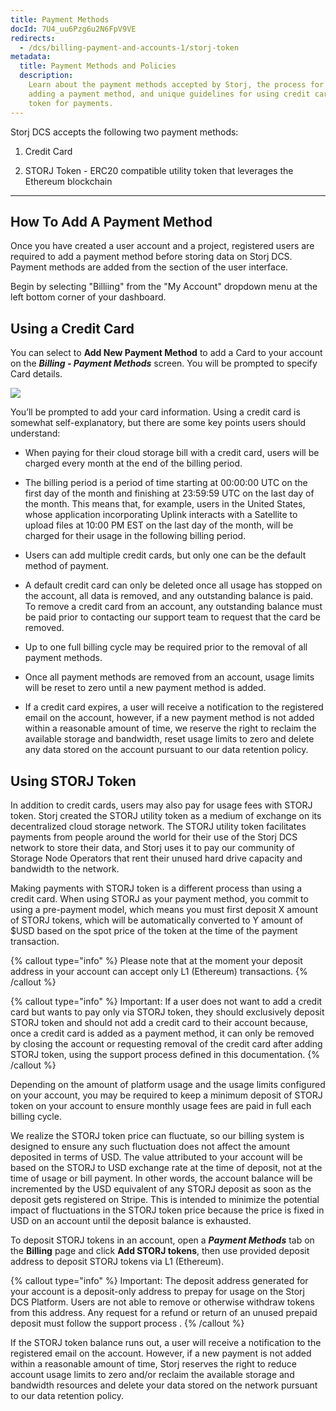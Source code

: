 ```yaml
---
title: Payment Methods
docId: 7U4_uu6Pzg6u2N6FpV9VE
redirects:
  - /dcs/billing-payment-and-accounts-1/storj-token
metadata:
  title: Payment Methods and Policies
  description:
    Learn about the payment methods accepted by Storj, the process for
    adding a payment method, and unique guidelines for using credit card and STORJ
    token for payments.
---
```


Storj DCS accepts the following two payment methods:

1.  Credit Card

2.  STORJ Token - ERC20 compatible utility token that leverages the Ethereum blockchain

---

## How To Add A Payment Method

Once you have created a user account and a project, registered users are required to add a payment method before storing data on Storj DCS. Payment methods are added from the [](docId:Hurx0SirlRp_O5aUzew7_) section of the user interface.

Begin by selecting "Billiing" from the "My Account" dropdown menu at the left bottom corner of your dashboard.

## Using a Credit Card

You can select to **Add New Payment Method** to add a Card to your account on the **_Billing - Payment Methods_** screen. You will be prompted to specify Card details.

![](https://link.storjshare.io/raw/jua7rls6hkx5556qfcmhrqed2tfa/docs/images/C4o1JavxukxpIrcIEGW-B_image.png)

You’ll be prompted to add your card information. Using a credit card is somewhat self-explanatory, but there are some key points users should understand:

- When paying for their cloud storage bill with a credit card, users will be charged every month at the end of the billing period.

- The billing period is a period of time starting at 00:00:00 UTC on the first day of the month and finishing at 23:59:59 UTC on the last day of the month. This means that, for example, users in the United States, whose application incorporating Uplink interacts with a Satellite to upload files at 10:00 PM EST on the last day of the month, will be charged for their usage in the following billing period.

- Users can add multiple credit cards, but only one can be the default method of payment.

- A default credit card can only be deleted once all usage has stopped on the account, all data is removed, and any outstanding balance is paid. To remove a credit card from an account, any outstanding balance must be paid prior to contacting our support team to request that the card be removed.

- Up to one full billing cycle may be required prior to the removal of all payment methods.

- Once all payment methods are removed from an account, usage limits will be reset to zero until a new payment method is added.

- If a credit card expires, a user will receive a notification to the registered email on the account, however, if a new payment method is not added within a reasonable amount of time, we reserve the right to reclaim the available storage and bandwidth, reset usage limits to zero and delete any data stored on the account pursuant to our data retention policy.

## Using STORJ Token

In addition to credit cards, users may also pay for usage fees with STORJ token. Storj created the STORJ utility token as a medium of exchange on its decentralized cloud storage network. The STORJ utility token facilitates payments from people around the world for their use of the Storj DCS network to store their data, and Storj uses it to pay our community of Storage Node Operators that rent their unused hard drive capacity and bandwidth to the network.

Making payments with STORJ token is a different process than using a credit card. When using STORJ as your payment method, you commit to using a pre-payment model, which means you must first deposit X amount of STORJ tokens, which will be automatically converted to Y amount of $USD based on the spot price of the token at the time of the payment transaction.

{% callout type="info"  %}
Please note that at the moment your deposit address in your account can accept only L1 (Ethereum) transactions.
{% /callout %}

{% callout type="info"  %}
Important: If a user does not want to add a credit card but wants to pay only via STORJ token, they should exclusively deposit STORJ token and should not add a credit card to their account because, once a credit card is added as a payment method, it can only be removed by closing the account or requesting removal of the credit card after adding STORJ token, using the support process defined in this documentation.
{% /callout %}

Depending on the amount of platform usage and the usage limits configured on your account, you may be required to keep a minimum deposit of STORJ token on your account to ensure monthly usage fees are paid in full each billing cycle.

We realize the STORJ token price can fluctuate, so our billing system is designed to ensure any such fluctuation does not affect the amount deposited in terms of USD. The value attributed to your account will be based on the STORJ to USD exchange rate at the time of deposit, not at the time of usage or bill payment. In other words, the account balance will be incremented by the USD equivalent of any STORJ deposit as soon as the deposit gets registered on Stripe. This is intended to minimize the potential impact of fluctuations in the STORJ token price because the price is fixed in USD on an account until the deposit balance is exhausted.

To deposit STORJ tokens in an account, open a **_Payment Methods_** tab on the **Billing** page and click **Add STORJ tokens**, then use provided deposit address to deposit STORJ tokens via L1 (Ethereum).

{% callout type="info"  %}
Important: The deposit address generated for your account is a deposit-only address to prepay for usage on the Storj DCS Platform. Users are not able to remove or otherwise withdraw tokens from this address. Any request for a refund or return of an unused prepaid deposit must follow the support process [](docId:LX9pqXsAduR8LEaEiX_It).
{% /callout %}

If the STORJ token balance runs out, a user will receive a notification to the registered email on the account. However, if a new payment is not added within a reasonable amount of time, Storj reserves the right to reduce account usage limits to zero and/or reclaim the available storage and bandwidth resources and delete your data stored on the network pursuant to our data retention policy.
